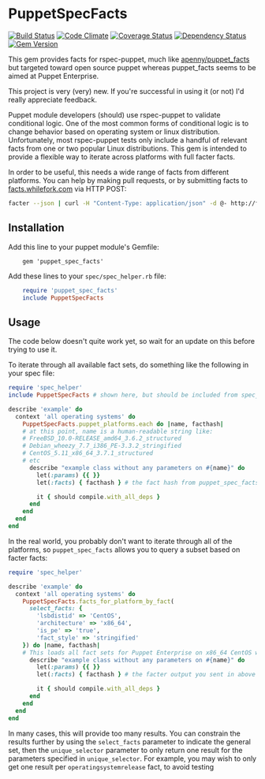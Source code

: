 # PuppetSpecFacts
[![Build Status](https://travis-ci.org/danieldreier/puppet_spec_facts.svg?branch=master)](https://travis-ci.org/danieldreier/puppet_spec_facts) [![Code Climate](https://codeclimate.com/github/danieldreier/puppet_spec_facts/badges/gpa.svg)](https://codeclimate.com/github/danieldreier/puppet_spec_facts) [![Coverage Status](https://img.shields.io/coveralls/danieldreier/puppet_spec_facts.svg)](https://coveralls.io/r/danieldreier/puppet_spec_facts?branch=master) [![Dependency Status](https://gemnasium.com/danieldreier/puppet_spec_facts.svg)](https://gemnasium.com/danieldreier/puppet_spec_facts) [![Gem Version](https://badge.fury.io/rb/puppet_spec_facts.svg)](http://badge.fury.io/rb/puppet_spec_facts)

This gem provides facts for rspec-puppet, much like
[apenny/puppet_facts](https://github.com/apenney/puppet_facts) but targeted
toward open source puppet whereas puppet_facts seems to be aimed at Puppet
Enterprise.

This project is very (very) new. If you're successful in using it (or not) I'd really appreciate feedback.

Puppet module developers (should) use rspec-puppet to validate conditional logic. One of the most common forms
of conditional logic is to change behavior based on operating system or linux distribution. Unfortunately, most
rspec-puppet tests only include a handful of relevant facts from one or two popular Linux distributions.
This gem is intended to provide a flexible way to iterate across platforms with full facter facts.

In order to be useful, this needs a wide range of facts from different platforms. You can help by making pull
requests, or by submitting facts to [facts.whilefork.com](http://facts.whilefork.com) via HTTP POST:
```bash
facter --json | curl -H "Content-Type: application/json" -d @- http://facts.whilefork.com
```

## Installation

Add this line to your puppet module's Gemfile:

```gemfile
    gem 'puppet_spec_facts'
```
Add these lines to your `spec/spec_helper.rb` file:

```ruby
    require 'puppet_spec_facts'
    include PuppetSpecFacts
```

## Usage

The code below doesn't quite work yet, so wait for an update on this before trying to use it.

To iterate through all available fact sets, do something like the following in your spec file:

```ruby
require 'spec_helper'
include PuppetSpecFacts # shown here, but should be included from spec_helper.rb

describe 'example' do
  context 'all operating systems' do
    PuppetSpecFacts.puppet_platforms.each do |name, facthash|
    # at this point, name is a human-readable string like:
    # FreeBSD_10.0-RELEASE_amd64_3.6.2_structured
    # Debian_wheezy_7.7_i386_PE-3.3.2_stringified
    # CentOS_5.11_x86_64_3.7.1_structured
    # etc
      describe "example class without any parameters on #{name}" do
        let(:params) {{ }}
        let(:facts) { facthash } # the fact hash from puppet_spec_facts is now available for rspec tests

        it { should compile.with_all_deps }
      end
    end
  end
end
```

In the real world, you probably don't want to iterate through all of the
platforms, so `puppet_spec_facts` allows you to query a subset based on
facter facts:

```ruby
require 'spec_helper'

describe 'example' do
  context 'all operating systems' do
    PuppetSpecFacts.facts_for_platform_by_fact(
      select_facts: {
        'lsbdistid' => 'CentOS',
        'architecture' => 'x86_64',
        'is_pe' => 'true',
        'fact_style' => 'stringified'
    }) do |name, facthash|
    # This loads all fact sets for Puppet Enterprise on x86_64 CentOS with stringified-style facts
      describe "example class without any parameters on #{name}" do
        let(:params) {{ }}
        let(:facts) { facthash } # the facter output you sent in above is now available in rspec

        it { should compile.with_all_deps }
      end
    end
  end
end
```

In many cases, this will provide too many results. You can constrain the
results further by using the `select_facts` parameter to indicate the general
set, then the `unique_selector` parameter to only return one result for the
parameters specified in `unique_selector`. For example, you may wish to only get
one result per `operatingsystemrelease` fact, to avoid testing 
